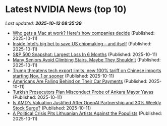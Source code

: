 # Latest NVIDIA News (top 10)
_Last updated: **2025-10-12 08:35:39**_

- [Who gets a Mac at work? Here's how companies decide](https://www.theregister.com/2025/10/11/who_gets_mac_at_work/) (Published: 2025-10-11)
- [Inside Intel’s big bet to save US chipmaking – and itself](https://www.irishtimes.com/business/2025/10/11/inside-intels-big-bet-to-save-us-chipmaking-and-itself/) (Published: 2025-10-11)
- [S&P 500 Snapshot: Largest Loss In 6 Months](https://biztoc.com/x/f87605be9bb681d6) (Published: 2025-10-11)
- [Many Seniors Avoid Climbing Stairs. Maybe They Shouldn’t](https://biztoc.com/x/08e9089ec20d6c7e) (Published: 2025-10-11)
- [Trump threatens tech export limits, new 100% tariff on Chinese imports starting Nov. 1 or sooner](https://biztoc.com/x/aaa92ab41dedf457) (Published: 2025-10-11)
- [Americans Are Falling Behind on Their Car Payments](https://biztoc.com/x/bce1de5b5c200882) (Published: 2025-10-11)
- [Turkish Prosecutors Plan Misconduct Probe of Ankara Mayor Yavas](https://biztoc.com/x/8a846d84483f4df4) (Published: 2025-10-11)
- [Is AMD's Valuation Justified After OpenAI Partnership and 30% Weekly Stock Surge?](https://finance.yahoo.com/news/amds-valuation-justified-openai-partnership-071210518.html) (Published: 2025-10-11)
- [A Political Crisis Pits Lithuanian Artists Against the Populists](https://biztoc.com/x/cd8e43687640d3a4) (Published: 2025-10-11)

